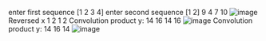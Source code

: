 enter first sequence 
[1 2 3 4] 
enter second sequence 
[1 2] 
        9     4     7    10 
![image](https://github.com/user-attachments/assets/722c42c5-41e8-4ea6-b508-d64d8538c1db)
Reversed x 
     1     2     1     2 
Convolution product y: 
    14    16    14    16 
 ![image](https://github.com/user-attachments/assets/f0b21a19-f02c-478e-94e2-3d28b12866bf)
Convolution product y: 
    14 
    16 
    14 
![image](https://github.com/user-attachments/assets/9022cb1e-d6c7-4e77-8397-7d0e3680bc4d)

